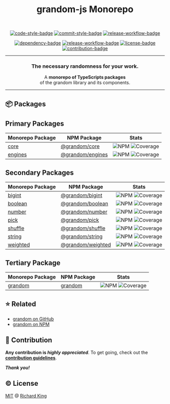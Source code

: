 <h1 align="center">
  grandom-js Monorepo
</h1>

<br />

<!-- Badges - 1st row -->
<p align="center">
  <!-- Code style badge -->
  <a href="https://www.npmjs.com/package/ts-standard"><img src="https://img.shields.io/badge/Code-TS--Standard-3178C6.svg?logo=typescript&logoColor=white" alt="code-style-badge"></a>
  <!-- Commit style badge -->
  <a href="https://github.com/semantic-release/semantic-release/blob/master/CONTRIBUTING.md#commit-message-guidelines"><img src="https://img.shields.io/badge/Commit-Conventional_Commits-EF7B4D.svg?logo=git&logoColor=white" alt="commit-style-badge"></a>
  <!-- Release workflow badge -->
  <a href="https://semantic-release.gitbook.io/semantic-release"><img src="https://img.shields.io/badge/Release-Semantic_Release-ED2B88.svg?logo=semanticweb&logoColor=white" alt="release-workflow-badge"></a>    
</p>

<!-- Badges - 2nd row -->
<p align="center">
  <!-- Dependency badge -->
  <a href="https://github.com/grandom-library/grandom-js/pulls?q=is%3Apr+is%3Aopen+label%3Adependencies"><img src="https://img.shields.io/badge/Dependencies-✔-brightgreen.svg?logo=dependabot" alt="dependency-badge"></a>
  <!-- Security badge -->
  <a href="https://socket.dev/dashboard/org/gh/grandom-library/repo/grandom-js"><img src="https://img.shields.io/badge/Security-✔-brightgreen.svg?logo=auth0&logoColor=white" alt="release-workflow-badge"></a>
  <!-- License badge -->
  <a href="https://github.com/grandom-library/grandom-js/blob/main/LICENSE"><img src="https://img.shields.io/badge/License-MIT-brightgreen.svg?logo=github" alt="license-badge"></a>
  <!-- Contribution badge -->
  <a href="https://github.com/grandom-library/grandom-js/blob/main/.github/CONTRIBUTING.md"><img src="https://img.shields.io/badge/PRs-Welcome!-brightgreen.svg?logo=git&logoColor=white" alt="contribution-badge"></a>
</p>

---

<h3 align="center">
  The necessary randomness for your work.
</h3>

<p align="center">
  A <b>monorepo of TypeScripts packages</b><br/> of the grandom library and its components.
</p>

---

## 📦 Packages

## Primary Packages

| Monorepo Package | NPM Package | Stats |
| ---------------- | ----------- | ----- |
| [core][url-gh-core] | [@grandom/core][url-npm-core] | ![NPM][url-b-core-ver] ![Coverage][url-b-core-cov]
| [engines][url-gh-engines] | [@grandom/engines][url-npm-engines] | ![NPM][url-b-engines-ver] ![Coverage][url-b-engines-cov]

## Secondary Packages

| Monorepo Package | NPM Package | Stats |
| ---------------- | ----------- | ----- |
| [bigint][url-gh-bigint] | [@grandom/bigint][url-npm-bigint] | ![NPM][url-b-bigint-ver] ![Coverage][url-b-bigint-cov]
| [boolean][url-gh-boolean] | [@grandom/boolean][url-npm-boolean] | ![NPM][url-b-boolean-ver] ![Coverage][url-b-boolean-cov]
| [number][url-gh-number] | [@grandom/number][url-npm-number] | ![NPM][url-b-number-ver] ![Coverage][url-b-number-cov]
| [pick][url-gh-pick] | [@grandom/pick][url-npm-pick] | ![NPM][url-b-pick-ver] ![Coverage][url-b-pick-cov]
| [shuffle][url-gh-shuffle] | [@grandom/shuffle][url-npm-shuffle] | ![NPM][url-b-shuffle-ver] ![Coverage][url-b-shuffle-cov]
| [string][url-gh-string] | [@grandom/string][url-npm-string] | ![NPM][url-b-string-ver] ![Coverage][url-b-string-cov]
| [weighted][url-gh-weighted] | [@grandom/weighted][url-npm-weighted] | ![NPM][url-b-weighted-ver] ![Coverage][url-b-weighted-cov]

## Tertiary Package

| Monorepo Package | NPM Package | Stats |
| ---------------- | ----------- | ----- |
| [grandom][url-gh-grandom] | [grandom][url-npm-grandom] | ![NPM][url-b-grandom-ver] ![Coverage][url-b-grandom-cov]

## ⭐ Related

- [grandom on GitHub](https://github.com/grandom-library)
- [grandom on NPM](https://www.npmjs.com/search?q=keywords:grandom)

## 🍻 Contribution

**Any contribution is ***highly appreciated*****. To get going, check out the [**contribution guidelines**][url-contrib-doc].

***Thank you!***

## ©️ License

[MIT][url-license-doc] @ [Richard King](https://richrdkng.com)

<!--- References =============================================================================== -->

<!--- URLs -->
[url-license-doc]: https://github.com/grandom-library/grandom-js/blob/main/LICENSE
[url-contrib-doc]: https://github.com/grandom-library/grandom-js/blob/main/.github/CONTRIBUTING.md

<!-- Primary packages -->
[url-gh-core]: https://github.com/grandom-library/grandom-js/tree/main/packages/core
[url-npm-core]: https://www.npmjs.com/package/@grandom/core
[url-b-core-ver]: https://img.shields.io/npm/v/%40grandom/core?color=brightgreen&logo=npm
[url-b-core-cov]: https://img.shields.io/codecov/c/github/intradoc/intradoc?logo=codecov

[url-gh-engines]: https://github.com/grandom-library/grandom-js/tree/main/packages/engines
[url-npm-engines]: https://www.npmjs.com/package/@grandom/engines
[url-b-engines-ver]: https://img.shields.io/npm/v/%40grandom/engines?color=brightgreen&logo=npm
[url-b-engines-cov]: https://img.shields.io/codecov/c/github/intradoc/intradoc?logo=codecov

<!--- Secondary Packages -->
[url-gh-bigint]: https://github.com/grandom-library/grandom-js/tree/main/packages/bigint
[url-npm-bigint]: https://www.npmjs.com/package/@grandom/bigint
[url-b-bigint-ver]: https://img.shields.io/npm/v/%40grandom/bigint?color=brightgreen&logo=npm
[url-b-bigint-cov]: https://img.shields.io/codecov/c/github/intradoc/intradoc?logo=codecov

[url-gh-boolean]: https://github.com/grandom-library/grandom-js/tree/main/packages/boolean
[url-npm-boolean]: https://www.npmjs.com/package/@grandom/boolean
[url-b-boolean-ver]: https://img.shields.io/npm/v/%40grandom/boolean?color=brightgreen&logo=npm
[url-b-boolean-cov]: https://img.shields.io/codecov/c/github/intradoc/intradoc?logo=codecov

[url-gh-number]: https://github.com/grandom-library/grandom-js/tree/main/packages/number
[url-npm-number]: https://www.npmjs.com/package/@grandom/number
[url-b-number-ver]: https://img.shields.io/npm/v/%40grandom/number?color=brightgreen&logo=npm
[url-b-number-cov]: https://img.shields.io/codecov/c/github/intradoc/intradoc?logo=codecov

[url-gh-pick]: https://github.com/grandom-library/grandom-js/tree/main/packages/pick
[url-npm-pick]: https://www.npmjs.com/package/@grandom/pick
[url-b-pick-ver]: https://img.shields.io/npm/v/%40grandom/pick?color=brightgreen&logo=npm
[url-b-pick-cov]: https://img.shields.io/codecov/c/github/intradoc/intradoc?logo=codecov

[url-gh-shuffle]: https://github.com/grandom-library/grandom-js/tree/main/packages/shuffle
[url-npm-shuffle]: https://www.npmjs.com/package/@grandom/shuffle
[url-b-shuffle-ver]: https://img.shields.io/npm/v/%40grandom/shuffle?color=brightgreen&logo=npm
[url-b-shuffle-cov]: https://img.shields.io/codecov/c/github/intradoc/intradoc?logo=codecov

[url-gh-string]: https://github.com/grandom-library/grandom-js/tree/main/packages/string
[url-npm-string]: https://www.npmjs.com/package/@grandom/string
[url-b-string-ver]: https://img.shields.io/npm/v/%40grandom/string?color=brightgreen&logo=npm
[url-b-string-cov]: https://img.shields.io/codecov/c/github/intradoc/intradoc?logo=codecov

[url-gh-weighted]: https://github.com/grandom-library/grandom-js/tree/main/packages/weighted
[url-npm-weighted]: https://www.npmjs.com/package/@grandom/weighted
[url-b-weighted-ver]: https://img.shields.io/npm/v/%40grandom/weighted?color=brightgreen&logo=npm
[url-b-weighted-cov]: https://img.shields.io/codecov/c/github/intradoc/intradoc?logo=codecov

<!--- Tertiary Package -->
[url-gh-grandom]: https://github.com/grandom-library/grandom-js/tree/main/packages/grandom
[url-npm-grandom]: https://www.npmjs.com/package/grandom
[url-b-grandom-ver]: https://img.shields.io/npm/v/grandom?color=brightgreen&logo=npm
[url-b-grandom-cov]: https://img.shields.io/codecov/c/github/intradoc/intradoc?logo=codecov
